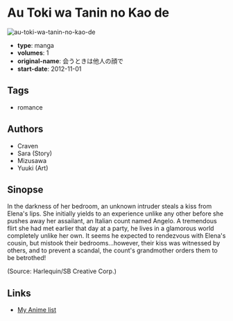 # Au Toki wa Tanin no Kao de

![au-toki-wa-tanin-no-kao-de](https://cdn.myanimelist.net/images/manga/1/236202.jpg)

-   **type**: manga
-   **volumes**: 1
-   **original-name**: 会うときは他人の顔で
-   **start-date**: 2012-11-01

## Tags

-   romance

## Authors

-   Craven
-   Sara (Story)
-   Mizusawa
-   Yuuki (Art)

## Sinopse

In the darkness of her bedroom, an unknown intruder steals a kiss from Elena's lips. She initially yields to an experience unlike any other before she pushes away her assailant, an Italian count named Angelo. A tremendous flirt she had met earlier that day at a party, he lives in a glamorous world completely unlike her own. It seems he expected to rendezvous with Elena's cousin, but mistook their bedrooms...however, their kiss was witnessed by others, and to prevent a scandal, the count's grandmother orders them to be betrothed!

(Source: Harlequin/SB Creative Corp.)

## Links

-   [My Anime list](https://myanimelist.net/manga/126976/Au_Toki_wa_Tanin_no_Kao_de)
